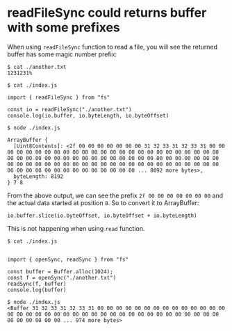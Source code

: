 # readFileSync could returns buffer with some prefixes

When using `readFileSync` function to read a file, you will see the returned buffer has some magic
number prefix:

```
$ cat ./another.txt
1231231%

$ cat ./index.js

import { readFileSync } from "fs"

const io = readFileSync("./another.txt")
console.log(io.buffer, io.byteLength, io.byteOffset)

$ node ./index.js

ArrayBuffer {
  [Uint8Contents]: <2f 00 00 00 00 00 00 00 31 32 33 31 32 33 31 00 00 00 00 00 00 00 00 00 00 00 00 00 00 00 00 00 00 00 00 00 00 00 00 00 00 00 00 00 00 00 00 00 00 00 00 00 00 00 00 00 00 00 00 00 00 00 00 00 00 00 00 00 00 00 00 00 00 00 00 00 00 00 00 00 00 00 00 00 00 00 00 00 00 00 00 00 00 00 00 00 00 00 00 00 ... 8092 more bytes>,
  byteLength: 8192
} 7 8
```

From the above output, we can see the prefix `2f 00 00 00 00 00 00 00` and the actual data started
at position `8`. So to convert it to ArrayBuffer:
```
io.buffer.slice(io.byteOffset, io.byteOffset + io.byteLength)
```

This is not happening when using `read` function.
```
$ cat ./index.js


import { openSync, readSync } from "fs"

const buffer = Buffer.alloc(1024);
const f = openSync("./another.txt")
readSync(f, buffer)
console.log(buffer)

$ node ./index.js
<Buffer 31 32 33 31 32 33 31 00 00 00 00 00 00 00 00 00 00 00 00 00 00 00 00 00 00 00 00 00 00 00 00 00 00 00 00 00 00 00 00 00 00 00 00 00 00 00 00 00 00 00 ... 974 more bytes>
```

